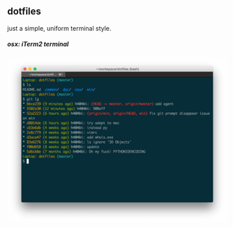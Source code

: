 ## dotfiles

just a simple, uniform terminal style.

##### osx: iTerm2 terminal

![win](doc/osx.png)
